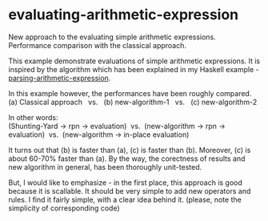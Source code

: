 # evaluating-arithmetic-expression
New approach to the evaluating simple arithmetic expressions. Performance comparison with the classical approach.

This example demonstrate evaluations of simple arithmetic expressions. It is inspired by the algorithm which has been explained in my Haskell example - <a href="https://github.com/sasamil/parsing-arithmetic-expression">parsing-arithmetic-expression</a>. 

In this example however, the performances have been roughly compared.<br>(a) Classical approach&nbsp;&nbsp;&nbsp;vs.&nbsp;&nbsp;&nbsp;(b) new-algorithm-1&nbsp;&nbsp;&nbsp;vs.&nbsp;&nbsp;&nbsp;(c) new-algorithm-2

In other words:<br>(Shunting-Yard -> rpn -> evaluation)&nbsp;&nbsp;vs.&nbsp;&nbsp;(new-algorithm -> rpn -> evaluation)&nbsp;&nbsp;vs.&nbsp;&nbsp;(new-algorithm -> in-place evaluation)

It turns out that (b) is faster than (a), (c) is faster than (b). Moreover, (c) is about 60-70% faster than (a). By the way, the corectness of results and new algorithm in general, has been thoroughly unit-tested.

But, I would like to emphasize - in the first place, this approach is good because it is scallable. It should be very simple to add new operators and rules. I find it fairly simple, with a clear idea behind it. (please, note the simplicity of corresponding code)
